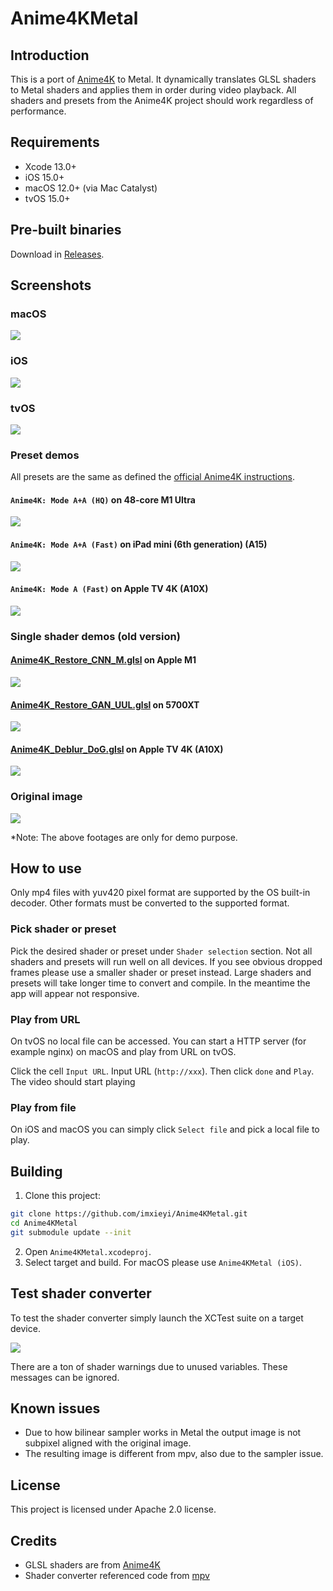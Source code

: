 # Anime4KMetal

## Introduction

This is a port of [Anime4K](https://github.com/bloc97/Anime4K) to Metal. It dynamically translates GLSL shaders to Metal shaders and applies them in order during video playback. All shaders and presets from the Anime4K project should work regardless of performance.

## Requirements
- Xcode 13.0+
- iOS 15.0+
- macOS 12.0+ (via Mac Catalyst)
- tvOS 15.0+

## Pre-built binaries

Download in [Releases](https://github.com/imxieyi/Anime4KMetal/releases).

## Screenshots

### macOS

![](assets/main_macos.png)

### iOS

![](assets/main_ios.png)

### tvOS

![](assets/main_tvos.jpg)

### Preset demos

All presets are the same as defined the [official Anime4K instructions](https://github.com/bloc97/Anime4K/blob/master/md/GLSL_Instructions_Mac.md).

#### `Anime4K: Mode A+A (HQ)` on 48-core M1 Ultra

![](assets/Anime4K_A_plus_A_HQ_M1_Ultra.png)

#### `Anime4K: Mode A+A (Fast)` on iPad mini (6th generation) (A15)

![](assets/Anime4K_A_plus_A_Fast_A15_iPad_mini.png)

#### `Anime4K: Mode A (Fast)` on Apple TV 4K (A10X)

![](assets/Anime4K_A_Fast_A10X_Apple_TV.png)

### Single shader demos (old version)
#### [Anime4K_Restore_CNN_M.glsl](https://github.com/bloc97/Anime4K/blob/master/glsl/Restore/Anime4K_Restore_CNN_M.glsl) on Apple M1

![](assets/Anime4K_Restore_CNN_M_m1.png)

#### [Anime4K_Restore_GAN_UUL.glsl](https://github.com/bloc97/Anime4K/blob/master/glsl/Restore/Anime4K_Restore_GAN_UUL.glsl) on 5700XT

![](assets/Anime4K_Restore_GAN_UUL_5700xt.png)

#### [Anime4K_Deblur_DoG.glsl](https://github.com/bloc97/Anime4K/blob/master/glsl/Deblur/Anime4K_Deblur_DoG.glsl) on Apple TV 4K (A10X)

![](assets/Anime4K_Deblur_DoG_a10x_tv.png)

### Original image

![](assets/original.png)

*Note: The above footages are only for demo purpose.

## How to use

Only mp4 files with yuv420 pixel format are supported by the OS built-in decoder. Other formats must be converted to the supported format.

### Pick shader or preset

Pick the desired shader or preset under `Shader selection` section. Not all shaders and presets will run well on all devices. If you see obvious dropped frames please use a smaller shader or preset instead. Large shaders and presets will take longer time to convert and compile. In the meantime the app will appear not responsive.

### Play from URL

On tvOS no local file can be accessed. You can start a HTTP server (for example nginx) on macOS and play from URL on tvOS.

Click the cell `Input URL`. Input URL (`http://xxx`). Then click `done` and `Play`. The video should start playing

### Play from file

On iOS and macOS you can simply click `Select file` and pick a local file to play.

## Building

1. Clone this project:
```bash
git clone https://github.com/imxieyi/Anime4KMetal.git
cd Anime4KMetal
git submodule update --init
```
2. Open `Anime4KMetal.xcodeproj`.
3. Select target and build. For macOS please use `Anime4KMetal (iOS)`.

## Test shader converter

To test the shader converter simply launch the XCTest suite on a target device.

![](assets/xctest_shader.png)

There are a ton of shader warnings due to unused variables. These messages can be ignored.

## Known issues

- Due to how bilinear sampler works in Metal the output image is not subpixel aligned with the original image.
- The resulting image is different from mpv, also due to the sampler issue.

## License

This project is licensed under Apache 2.0 license.

## Credits

- GLSL shaders are from [Anime4K](https://github.com/bloc97/Anime4K)
- Shader converter referenced code from [mpv](https://github.com/mpv-player/mpv)
